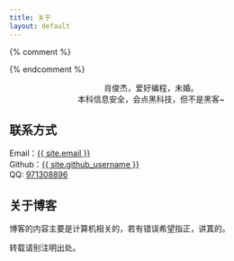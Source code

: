 ```yaml
---
title: 关于
layout: default
---
```


{% comment %}
<!-- <img src="http://7xiiha.com1.z0.glb.clouddn.com/media/img/hedcut.gif" class="img-circle img-responsive" title="{{ site.author }}"> -->
{% endcomment %}

<div class="img-responsive img-circle hedcut"></div>

<center>肖俊杰，爱好编程，未婚。</center>
<center>本科信息安全，会点黑科技，但不是黑客~</center>

<div class="row">
    <div class="col-md-6">
        <h2>联系方式</h2>
        <span>Email：<a href="mailto:{{ site.email }}" target="_blank">{{ site.email }}</a></span><br>
        <span>Github：<a href="http://github.com/{{ site.github_username }}" target="_blank">{{ site.github_username }}</a></span><br>
        <span>QQ: <a href="http://wpa.qq.com/msgrd?V=1&Uin={{ site.qq_id }}" title="QQ" target="_blank">971308896</a></span><br>
    </div>
    <div class="col-md-6">
        <h2>关于博客</h2>
        <p>博客的内容主要是计算机相关的，若有错误希望指正，讲蒖的。</p>
        <p>转载请别注明出处。</p>
    </div>
</div>
